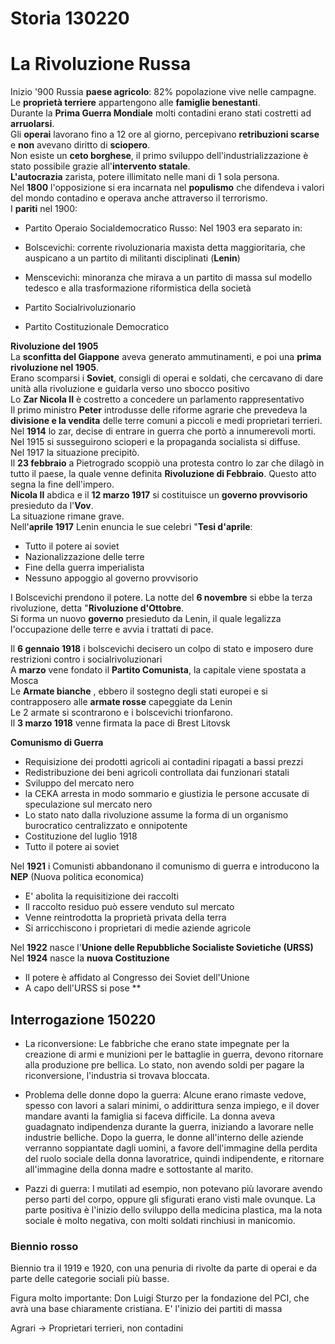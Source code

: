
# Storia 130220

 # La Rivoluzione Russa  
  
Inizio '900 Russia **paese agricolo**: 82% popolazione vive nelle campagne.  
Le **proprietà terriere** appartengono alle **famiglie benestanti**.  
Durante la **Prima Guerra Mondiale** molti contadini erano stati costretti ad **arruolarsi**.  
Gli **operai** lavorano fino a 12 ore al giorno, percepivano **retribuzioni scarse** e **non** avevano diritto di **sciopero**.  
Non esiste un **ceto borghese**, il primo sviluppo dell'industrializzazione è stato possibile grazie all'**intervento statale**.  
**L'autocrazia** zarista, potere illimitato nelle mani di 1 sola persona.  
Nel **1800** l'opposizione si era incarnata nel **populismo** che difendeva i valori del mondo contadino e operava anche attraverso il terrorismo.  
I **pariti** nel 1900:  
  
- Partito Operaio Socialdemocratico Russo: Nel 1903 era separato in:  
  
- Bolscevichi: corrente rivoluzionaria maxista detta maggioritaria, che auspicano a un partito di militanti disciplinati (**Lenin**)  
- Menscevichi: minoranza che mirava a un partito di massa sul modello tedesco e alla trasformazione riformistica della società  
- Partito Socialrivoluzionario  
- Partito Costituzionale Democratico  
  
**Rivoluzione del 1905**  
La **sconfitta del Giappone** aveva generato ammutinamenti, e poi una **prima rivoluzione nel 1905**.  
Erano scomparsi i **Soviet**, consigli di operai e soldati, che cercavano di dare unità alla rivoluzione e guidarla verso uno sbocco positivo  
Lo **Zar Nicola II** è costretto a concedere un parlamento rappresentativo  
Il primo ministro **Peter** introdusse delle riforme agrarie che prevedeva la **divisione e la vendita** delle terre comuni a piccoli e medi proprietari terrieri.  
Nel **1914** lo zar, decise di entrare in guerra che portò a innumerevoli morti.  
Nel 1915 si susseguirono scioperi e la propaganda socialista si diffuse.  
Nel 1917 la situazione precipitò.  
Il **23 febbraio** a Pietrogrado scoppiò una protesta contro lo zar che dilagò in tutto il paese, la quale venne definita **Rivoluzione di Febbraio**. Questo atto segna la fine dell'impero.  
**Nicola II** abdica e il **12 marzo 1917** si costituisce un **governo provvisorio** presieduto da l'**Vov**.  
La situazione rimane grave.  
Nell'**aprile 1917** Lenin enuncia le sue celebri "**Tesi d'aprile**:  
  
- Tutto il potere ai soviet  
- Nazionalizzazione delle terre  
- Fine della guerra imperialista  
- Nessuno appoggio al governo provvisorio  
  
I Bolscevichi prendono il potere. La notte del **6 novembre** si ebbe la terza rivoluzione, detta "**Rivoluzione d'Ottobre**.  
Si forma un nuovo **governo** presieduto da Lenin, il quale legalizza l'occupazione delle terre e avvia i trattati di pace.  
  
Il **6 gennaio 1918** i bolscevichi decisero un colpo di stato e imposero dure restrizioni contro i socialrivoluzionari  
A **marzo** vene fondato il **Partito Comunista**, la capitale viene spostata a Mosca  
Le **Armate bianche** , ebbero il sostegno degli stati europei e si contrapposero alle **armate rosse** capeggiate da Lenin  
Le 2 armate si scontrarono e i bolscevichi trionfarono.  
Il **3 marzo 1918** venne firmata la pace di Brest Litovsk  
  
**Comunismo di Guerra**  
  
- Requisizione dei prodotti agricoli ai contadini ripagati a bassi prezzi  
- Redistribuzione dei beni agricoli controllata dai funzionari statali  
- Sviluppo del mercato nero  
- la CEKA arresta in modo sommario e giustizia le persone accusate di speculazione sul mercato nero  
- Lo stato nato dalla rivoluzione assume la forma di un organismo burocratico centralizzato e onnipotente  
- Costituzione del luglio 1918  
- Tutto il potere ai soviet  
  
Nel **1921** i Comunisti abbandonano il comunismo di guerra e introducono la **NEP** (Nuova politica economica)  
  
- E' abolita la requisitizione dei raccolti  
- Il raccolto residuo può essere venduto sul mercato  
- Venne reintrodotta la proprietà privata della terra  
- Si arricchiscono i proprietari di medie aziende agricole  
  
Nel **1922** nasce l'**Unione delle Repubbliche Socialiste Sovietiche (URSS)**  
Nel **1924** nasce la **nuova Costituzione**  
  
- Il potere è affidato al Congresso dei Soviet dell'Unione  
- A capo dell'URSS si pose **


 ## Interrogazione 150220

 - La riconversione: 
Le fabbriche che erano state impegnate per la creazione di armi e munizioni per le battaglie in guerra, devono ritornare alla produzione pre bellica.
Lo stato, non avendo soldi per pagare la riconversione, l'industria si trovava bloccata.

- Problema delle donne dopo la guerra:
Alcune erano rimaste vedove, spesso con lavori a salari minimi, o addirittura senza impiego, e il dover mandare avanti la famiglia si faceva difficile.
La donna aveva guadagnato indipendenza durante la guerra, iniziando a lavorare nelle industrie belliche.
Dopo la guerra, le donne all'interno delle aziende verranno soppiantate dagli uomini, a favore dell'immagine della perdita del ruolo sociale della donna lavoratrice, quindi indipendente, e ritornare all'immagine della donna madre e sottostante al marito.

- Pazzi di guerra:
I mutilati ad esempio, non potevano più lavorare avendo perso parti del corpo, oppure gli sfigurati erano visti male ovunque.
La parte positiva è l'inizio dello sviluppo della medicina plastica, ma la nota sociale è molto negativa, con molti soldati rinchiusi in manicomio.

### Biennio rosso
Biennio tra il 1919 e 1920, con una penuria di rivolte da parte di operai e da parte delle categorie sociali più basse.

Figura molto importante: Don Luigi Sturzo per la fondazione del PCI, che avrà una base chiaramente cristiana.
E' l'inizio dei partiti di massa


Agrari -> Proprietari terrieri, non contadini



<!--stackedit_data:
eyJoaXN0b3J5IjpbLTI3NzQ0NzM1MSwtMTMyNDQ1OTA3MSw1MT
A3MDQ3NzFdfQ==
-->